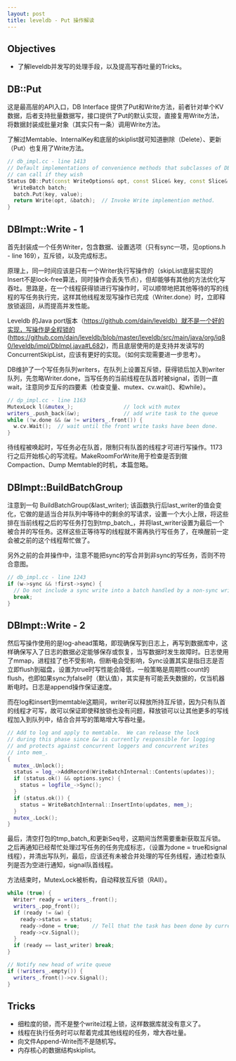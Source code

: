 ```yaml
---
layout: post
title: leveldb - Put 操作解读
---
```


## Objectives

- 了解leveldb并发写的处理手段，以及提高写吞吐量的Tricks。

## DB::Put

这是最高层的API入口，DB Interface 提供了Put和Write方法，前者针对单个KV数据，后者支持批量数据写，接口提供了Put的默认实现，直接复用Write方法，将数据封装成批量对象（其实只有一条）调用Write方法。

了解过Memtable、InternalKey和底层的skiplist就可知道删除（Delete）、更新（Put）也复用了Write方法。

```c++
// db_impl.cc - line 1413
// Default implementations of convenience methods that subclasses of DB
// can call if they wish
Status DB::Put(const WriteOptions& opt, const Slice& key, const Slice& value) {
  WriteBatch batch;
  batch.Put(key, value);
  return Write(opt, &batch);  // Invoke Write implemention method.
}
```

## DBImpt::Write - 1

首先封装成一个任务Writer，包含数据、设置选项（只有sync一项，见options.h - line 169），互斥锁，以及完成标志。

原理上，同一时间应该是只有一个Writer执行写操作的（skipList底层实现的Insert不是lock-free算法，同时操作会丢失节点），但却能够有其他的方法优化写吞吐。思路是，在一个线程获得锁进行写操作时，可以顺带地把其他等待的写的线程的写任务执行完，这样其他线程发现写操作已完成（Writer.done）时，立即释放锁返回，从而提高并发性能。

Leveldb 的Java port版本（https://github.com/dain/leveldb）就不是一个好的实现，写操作是全程锁的 (https://github.com/dain/leveldb/blob/master/leveldb/src/main/java/org/iq80/leveldb/impl/DbImpl.java#L682)，而且底层使用的是支持并发读写的ConcurrentSkipList，应该有更好的实现。（如何实现需要进一步思考）。

DB维护了一个写任务队列writers，在队列上设置互斥锁，获得锁后加入到writer队列，先忽略Writer.done，当写任务的当前线程在队首时被signal，否则一直wait，注意同步互斥的四要素（检查变量、mutex、cv.wait()、和while）。

```c++
// dp_impl.cc - line 1163 
MutexLock l(&mutex_);                // lock with mutex
writers_.push_back(&w);              // add write task to the queue 
while (!w.done && &w != writers_.front()) {   
  w.cv.Wait();  // wait until the front write tasks have been done.
}
```

待线程被唤起时，写任务必在队首，限制只有队首的线程才可进行写操作。1173 行之后开始核心的写流程。MakeRoomForWrite用于检查是否到做Compaction、Dump Memtable的时机，本篇忽略。

## DBImpt::BuildBatchGroup

注意到一句 BuildBatchGroup(&last_writer); 该函数执行后last_writer的值会变化，它做的是适当合并队列中等待中的剩余的写请求，设置一个大小上限，将这些排在当前线程之后的写任务打包到tmp_batch_，并将last_writer设置为最后一个被合并的写任务。这样这些正等待写的线程就不需再执行写任务了，在唤醒前一定会被之前的这个线程帮忙做了。

另外之前的合并操作中，注意不能把sync的写合并到非sync的写任务，否则不符合意图。

```c++
// db_impl.cc - line 1243
if (w->sync && !first->sync) {
  // Do not include a sync write into a batch handled by a non-sync write.
  break;
}
```

## DBImpt::Write - 2

然后写操作使用的是log-ahead策略，即现确保写到日志上，再写到数据库中，这样确保写入了日志的数据必定能够保存或恢复，当写数据时发生故障时。日志使用了mmap，进程挂了也不受影响，但断电会受影响，Sync设置其实是指日志是否立即flush到磁盘，设置为true时写性能会降低，一般策略是周期性count的flush，也即如果sync为false时（默认值），其实是有可能丢失数据的，仅当机器断电时。日志是append操作保证速度。

而在log和insert到memtable这期间，writer可以释放所持互斥锁，因为只有队首的线程才可写，故可以保证即使释放锁也没有问题，释放锁可以让其他更多的写线程加入到队列中，结合合并写的策略增大写吞吐量。

```c++
// Add to log and apply to memtable.  We can release the lock
// during this phase since &w is currently responsible for logging
// and protects against concurrent loggers and concurrent writes
// into mem_.
{
  mutex_.Unlock();
  status = log_->AddRecord(WriteBatchInternal::Contents(updates));
  if (status.ok() && options.sync) {
    status = logfile_->Sync();
  }
  if (status.ok()) {
    status = WriteBatchInternal::InsertInto(updates, mem_);
  }
  mutex_.Lock();
}
```

最后，清空打包的tmp_batch_和更新Seq号，这期间当然需要重新获取互斥锁。之后再通知已经帮忙处理过写任务的任务完成标志，（设置为done = true和signal线程），并清出写队列，最后，应该还有未被合并处理的写任务线程，通过检查队列是否为空进行通知，signal队首线程。

方法结束时，MutexLock被析构，自动释放互斥锁（RAII）。

```c++
while (true) {
  Writer* ready = writers_.front();
  writers_.pop_front();
  if (ready != &w) {
    ready->status = status;
    ready->done = true;    // Tell that the task has been done by current thread.
    ready->cv.Signal();    
  }
  if (ready == last_writer) break;
}

// Notify new head of write queue
if (!writers_.empty()) {
  writers_.front()->cv.Signal();
}
```

## Tricks

- 细粒度的锁，而不是整个write过程上锁，这样数据库就没有意义了。
- 线程在执行任务时可以帮着完成其他线程的任务，增大吞吐量。
- 向文件Append-Write而不是随机写。
- 内存核心的数据结构skiplist。

